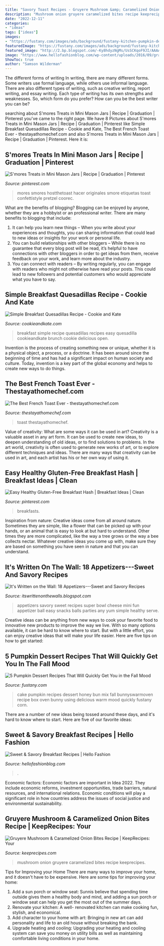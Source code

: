 ```yaml
---
title: "Savory Toast Recipes - Gruyere Mushroom &amp; Caramelized Onion Bites Recipe"
description: "Mushroom onion gruyere caramelized bites recipe keeprecipes"
date: "2022-12-11"
categories:
- "ideas"
tags: ["ideas"]
images:
- "https://fustany.com/images/ads/background/fustany-kitchen-pumpkin-dessert-recipes-ideas-for-fall-2.jpg"
featuredImage: "https://fustany.com/images/ads/background/fustany-kitchen-pumpkin-dessert-recipes-ideas-for-fall-2.jpg"
featured_image: "http://2.bp.blogspot.com/-Ky8hdyzNgMs/UsSCKqoF9JI/AAAAAAAAgsY/E4U8mFIykqY/s1600/ap1.jpg"
image: "https://www.hellofashionblog.com/wp-content/uploads/2016/09/granola.jpg"
ShowToc: true
author: "Samson Wilderman"
---
```



The different forms of writing
In writing, there are many different forms. Some writers use formal language, while others use informal language. There are also different types of writing, such as creative writing, report writing, and essay writing. Each type of writing has its own strengths and weaknesses. So, which form do you prefer? How can you be the best writer you can be?

	

		
searching about S&#039;mores Treats in Mini Mason Jars | Recipe | Graduation | Pinterest you've came to the right page. We have 8 Pictures about S&#039;mores Treats in Mini Mason Jars | Recipe | Graduation | Pinterest like Simple Breakfast Quesadillas Recipe - Cookie and Kate, The Best French Toast Ever - thestayathomechef.com and also S&#039;mores Treats in Mini Mason Jars | Recipe | Graduation | Pinterest. Here it is:
		
    
## S&#039;mores Treats In Mini Mason Jars | Recipe | Graduation | Pinterest

<img loading=lazy src="https://i.pinimg.com/736x/b3/9d/41/b39d41a85a7411d93302eb4e4851a294--mini-mason-jars-mason-jar-treats.jpg?b=t" onerror="this.onerror=null;this.src='https://tse4.mm.bing.net/th?id=OIP.66fQCF4vKs3ucphmq_3AVwDGEs&amp;pid=15.1';" alt="S&#039;mores Treats in Mini Mason Jars | Recipe | Graduation | Pinterest">

_Source: pinterest.com_

>mores smores hostthetoast hacer originales smore etiquetas toast confettistyle pretzel coorec. 

	

What are the benefits of blogging?
Blogging can be enjoyed by anyone, whether they are a hobbyist or an professional writer. There are many benefits to blogging that include: 
1. It can help you learn new things – When you write about your experiences and thoughts, you can sharing information that could lead to new ideas or insights for your work or personal life. 
2. You can build relationships with other bloggers – While there is no guarantee that every blog post will be read, it’s helpful to have connections with other bloggers in order to get ideas from them, receive feedback on your work, and learn more about the industry. 
3. You can connect with readers – By writing regularly, you can engage with readers who might not otherwise have read your posts. This could lead to new followers and potential customers who would appreciate what you have to say. 

    
## Simple Breakfast Quesadillas Recipe - Cookie And Kate

<img loading=lazy src="https://cookieandkate.com/images/2018/06/simple-breakfast-quesadillas-recipe-5.jpg" onerror="this.onerror=null;this.src='https://tse2.mm.bing.net/th?id=OIP.p-_UtXbMwVd67VSPTL5OKAHaLG&amp;pid=15.1';" alt="Simple Breakfast Quesadillas Recipe - Cookie and Kate">

_Source: cookieandkate.com_

>breakfast simple recipe quesadillas recipes easy quesadilla cookieandkate brunch cookie delicious open. 

	

Invention is the process of creating something new or unique, whether it is a physical object, a process, or a doctrine. It has been around since the beginning of time and has had a significant impact on human society and culture. Today, invention is a key part of the global economy and helps to create new ways to do things.

    
## The Best French Toast Ever - Thestayathomechef.com

<img loading=lazy src="https://thestayathomechef.com/wp-content/uploads/2016/08/French-Toast-3-3-2848x4272.jpg" onerror="this.onerror=null;this.src='https://tse1.mm.bing.net/th?id=OIP.OZEbM5cMuNHPv7oaSkjyVwHaLH&amp;pid=15.1';" alt="The Best French Toast Ever - thestayathomechef.com">

_Source: thestayathomechef.com_

>toast thestayathomechef. 

	

Value of creativity: What are some ways it can be used in art?
Creativity is a valuable asset in any art form. It can be used to create new ideas, to deepen understanding of old ideas, or to find solutions to problems. In the art world, creativity is often used to generate new works of art, or to explore different techniques and ideas. There are many ways that creativity can be used in art, and each artist has his or her own way of using it.

    
## Easy Healthy Gluten-Free Breakfast Hash | Breakfast Ideas | Clean

<img loading=lazy src="https://i.pinimg.com/736x/4e/6e/bf/4e6ebf9b212ce107f47abf366e7b2af3.jpg" onerror="this.onerror=null;this.src='https://tse2.mm.bing.net/th?id=OIP.D61bVqTxhHLKekQaAJD4sQHaLG&amp;pid=15.1';" alt="Easy Healthy Gluten-Free Breakfast Hash | Breakfast Ideas | Clean">

_Source: pinterest.com_

>breakfasts. 

	

Inspiration from nature:
Creative ideas come from all around nature. Sometimes they are simple, like a flower that can be picked up with your hands, or an animal that is easy to look at but hard to understand. Other times they are more complicated, like the way a tree grows or the way a bee collects nectar. Whatever creative ideas you come up with, make sure they are based on something you have seen in nature and that you can understand.

    
## It&#039;s Written On The Wall: 18 Appetizers---Sweet And Savory Recipes

<img loading=lazy src="http://2.bp.blogspot.com/-Ky8hdyzNgMs/UsSCKqoF9JI/AAAAAAAAgsY/E4U8mFIykqY/s1600/ap1.jpg" onerror="this.onerror=null;this.src='https://tse4.mm.bing.net/th?id=OIP.WJbcjhN1Ag-Zl5tjiEBbQAHaLJ&amp;pid=15.1';" alt="It&#039;s Written on the Wall: 18 Appetizers---Sweet and Savory Recipes">

_Source: itswrittenonthewalls.blogspot.com_

>appetizers savory sweet recipes super bowl cheese mini fun appetizer ball easy snacks balls parties any yum simple healthy serve. 

	

Creative ideas can be anything from new ways to cook your favorite food to innovative new products to improve the way we live. With so many options available, it can be hard to know where to start. But with a little effort, you can enjoy creative ideas that will make your life easier. Here are five tips on how to get started: 

    
## 5 Pumpkin Dessert Recipes That Will Quickly Get You In The Fall Mood

<img loading=lazy src="https://fustany.com/images/ads/background/fustany-kitchen-pumpkin-dessert-recipes-ideas-for-fall-2.jpg" onerror="this.onerror=null;this.src='https://tse1.mm.bing.net/th?id=OIP.ntM6hi04LEEGT-naM3iJ0QHaLH&amp;pid=15.1';" alt="5 Pumpkin Dessert Recipes That Will Quickly Get You in the Fall Mood">

_Source: fustany.com_

>cake pumpkin recipes dessert honey bun mix fall bunnyswarmoven recipe box oven bunny using delicious warm mood quickly fustany corn. 

	

There are a number of new ideas being tossed around these days, and it's hard to know where to start. Here are five of our favorite ideas: 

    
## Sweet &amp; Savory Breakfast Recipes | Hello Fashion

<img loading=lazy src="https://www.hellofashionblog.com/wp-content/uploads/2016/09/granola.jpg" onerror="this.onerror=null;this.src='https://tse1.mm.bing.net/th?id=OIP.FdSXF8VHOEJWkO3DBMm5DAHaKS&amp;pid=15.1';" alt="Sweet &amp; Savory Breakfast Recipes | Hello Fashion">

_Source: hellofashionblog.com_

>. 

	

Economic factors:
Economic factors are important in Idea 2022. They include economic reforms, investment opportunities, trade barriers, natural resources, and international relations. Economic conditions will play a significant role in how countries address the issues of social justice and environmental sustainability.

    
## Gruyere Mushroom &amp; Caramelized Onion Bites Recipe | KeepRecipes: Your

<img loading=lazy src="https://keeprecipes.com/sites/keeprecipes/files/189844_1503084241_0.jpg" onerror="this.onerror=null;this.src='https://tse1.mm.bing.net/th?id=OIP.LBFSCyeiLpPPU5-xrs6iqwHaKP&amp;pid=15.1';" alt="Gruyere Mushroom &amp; Caramelized Onion Bites Recipe | KeepRecipes: Your">

_Source: keeprecipes.com_

>mushroom onion gruyere caramelized bites recipe keeprecipes. 

	

Tips for Improving your Home
There are many ways to improve your home, and it doesn't have to be expensive. Here are some tips for improving your home: 
1. Add a sun porch or window seat: Sunnis believe that spending time outside gives them a healthy body and mind, and adding a sun porch or window seat can help you get the most out of the summer days. 
2. Renovate your kitchen: A well- renovated kitchen can make cooking fun, stylish, and economical. 
3. Add character to your home with art: Bringing in new art can add personality and life to an old house without breaking the bank. 
4. Upgrade heating and cooling: Upgrading your heating and cooling system can save you money on utility bills as well as maintaining comfortable living conditions in your home.

